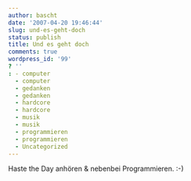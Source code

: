 ```yaml
---
author: bascht
date: '2007-04-20 19:46:44'
slug: und-es-geht-doch
status: publish
title: Und es geht doch
comments: true
wordpress_id: '99'
? ''
: - computer
  - computer
  - gedanken
  - gedanken
  - hardcore
  - hardcore
  - musik
  - musik
  - programmieren
  - programmieren
  - Uncategorized
---
```


Haste the Day anhören & nebenbei Programmieren. :-)


